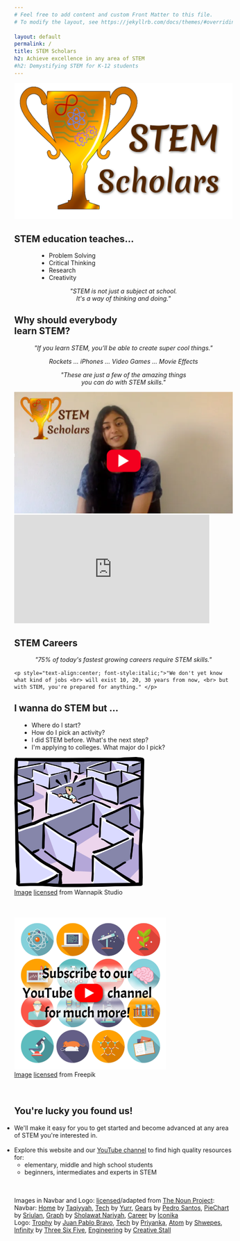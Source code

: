 ```yaml
---
# Feel free to add content and custom Front Matter to this file.
# To modify the layout, see https://jekyllrb.com/docs/themes/#overriding-theme-defaults

layout: default
permalink: /
title: STEM Scholars
h2: Achieve excellence in any area of STEM
#h2: Demystifying STEM for K-12 students
---
```

<section50>
  <img class="section50left" src="/images/stem/STEMlogo.png" alt="Our LOGO here">
  <div class="section50right">
    <h2>STEM education teaches...</h2> 
    <ul class="yes" style="padding-left:80px"> 
    <li>Problem Solving</li>
    <li>Critical Thinking</li>
    <li>Research</li>
    <li>Creativity</li>
    </ul>
    <div style="text-align:center; font-style:italic;">"STEM is not just a subject at school. <br> It's a way of thinking and doing." </div>
  </div>
</section50>

<section50>
  <div class="section50left">
    <h2>Why should everybody <br>learn STEM?</h2>
    <p style="text-align:center; font-style:italic;"> "If you learn STEM, you’ll be able to create super cool things."</p> 
    <p style="text-align:center; font-style:italic;">Rockets ... iPhones ... Video Games ... Movie Effects</p>
    <p style="text-align:center; font-style:italic;">"These are just a few of the amazing things <br> you can do with STEM skills." </p>
  </div>
  <div class="section50right">
    <!--iframe src="https://www.youtube.com/embed/8KDX6dHr97U" scrolling="no" allowfullscreen="" width="450" height="250" frameborder="0"><br/></iframe-->
    <a href="https://www.youtube.com/watch?v=8KDX6dHr97U" target="_blank">
      <img src="/images/stem/SSintro.png">
    </a>
  </div>
</section50>

<section50>
  <div class="section50right">
    <iframe src="https://www.youtube.com/embed/fH5iLx_jCUk" scrolling="no" allowfullscreen="" width="450" height="250" frameborder="0"><br/></iframe>
  </div>
  <div class="section50left">
    <h2>STEM Careers</h2>
    <p style="text-align:center; font-style:italic;"> "75% of today's fastest growing careers require STEM skills."</p> 

    <p style="text-align:center; font-style:italic;">"We don't yet know what kind of jobs <br> will exist 10, 20, 30 years from now, <br> but with STEM, you're prepared for anything." </p>
  </div>
</section50>

<section50>
  <div class="section50right">
    <h2>I wanna do STEM but ...</h2> 
    <ul class="disc" style="padding-left:40px"> 
    <li>Where do I start?</li>
    <li>How do I pick an activity?</li>
    <li>I did STEM before. What's the next step?</li>
    <li>I'm applying to colleges. What major do I pick?</li>
    </ul>
  </div>
  <div class="section50left">
  <img style="width:300px" src="/images/stem/Maze.png">
  <div class="license">
   <a href="https://www.wannapik.com/vectors/5479" target="_blank">Image</a>
      <a href="https://creativecommons.org/licenses/by/3.0/" target="_blank">licensed</a> from Wannapik Studio
  </div>
  </div>
</section50>

<section50>
  <div class="section50right" style="padding-top: 50px;">
    <a href="https://www.youtube.com/channel/UClYU2cna8LvmSB6tULJbPPA/" target="_blank">
    <img style="width:350px" src="/images/stem/Subscribe.png">
    </a>
    <div class="license">
      <a href="https://www.freepik.com/vectors/business" target="_blank">Image</a>
      <a href="https://www.freepikcompany.com/legal#nav-freepik" target="_blank">licensed</a> from Freepik
    </div>
  </div>
  <div class="section50left">
  <br><br>
    <h2>You're lucky you found us!</h2>   
    <ul class="aboutl1" style="padding-left:0px"> 
    <li>We'll make it easy for you to get started and become advanced at any area of STEM you're interested in. </li>
    <br>
    <li>Explore this website and our <a href="https://www.youtube.com/channel/UClYU2cna8LvmSB6tULJbPPA/" target="_blank">YouTube channel</a> to find high quality resources for: 
    <ul class="disc">
    <li>elementary, middle and high school students</li>
    <li>beginners, intermediates and experts in STEM</li>
    </ul></li>
    </ul>
  </div>
</section50>

<div class="license">
    <br><br>Images in Navbar and Logo:
    <a href="https://creativecommons.org/licenses/by/3.0/" target="_blank"> licensed</a>/adapted from 
    <a href="https://thenounproject.com" target="_blank">The Noun Project</a>: <br>
    Navbar:
    <a href="https://thenounproject.com/search/?q=home&i=2522597" target="_blank">Home</a> 
     by <a href="https://thenounproject.com/taqiyyahmubassyaroh/" target="_blank">Taqiyyah</a>,
    <a href="https://thenounproject.com/search/?q=tech&i=1620592" target="_blank">Tech</a>
     by <a href="https://thenounproject.com/yurr/" target="_blank">Yurr</a>,
    <a href="https://thenounproject.com/search/?q=gear&i=1030299" target="_blank">Gears</a>
    by <a href="https://thenounproject.com/pedrosantospt3/" target="_blank">Pedro Santos</a>,
    <a href="https://thenounproject.com/search/?q=pie+chart&i=2784961" target="_blank">PieChart</a>
    by <a href="https://thenounproject.com/sriulan711/" target="_blank">Sriulan</a>,
    <a href="https://thenounproject.com/search/?q=graph&i=2713703" target="_blank">Graph</a>
    by <a href="https://thenounproject.com/sholawatnariyah12/" target="_blank">Sholawat Nariyah</a>,
    <a href="https://thenounproject.com/term/career-advancement/1267925/" target="_blank">Career</a>
     by <a href="https://thenounproject.com/iconika/" target="_blank">Iconika</a>  
    <br>
  Logo:
    <a href="https://thenounproject.com/term/trophy/16990/" target="_blank">Trophy</a> 
     by <a href="https://thenounproject.com/bravo" target="_blank">Juan Pablo Bravo</a>,
    <a href=" https://thenounproject.com/search/?q=tech&i=2170302" target="_blank">Tech</a> 
     by <a href="https://thenounproject.com/creativepriyanka" target="_blank">Priyanka</a>,
    <a href="https://thenounproject.com/search/?q=atom&i=1984335" target="_blank">Atom</a> 
     by <a href="https://thenounproject.com/shwepes" target="_blank">Shwepes</a>,
    <a href="https://thenounproject.com/search/?q=infinity&i=831825" target="_blank">Infinity</a> 
     by <a href="https://thenounproject.com/365" target="_blank">Three Six Five</a>,
    <a href="https://thenounproject.com/search/?q=engineering&i=1769710" target="_blank">Engineering</a> 
     by <a href="https://thenounproject.com/creativestall" target="_blank">Creative Stall</a>
  <br> <br>
  </div>
